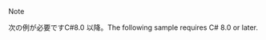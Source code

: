 > [!NOTE]
> <span data-ttu-id="f6f01-101">次の例が必要ですC#8.0 以降。</span><span class="sxs-lookup"><span data-stu-id="f6f01-101">The following sample requires C# 8.0 or later.</span></span>
